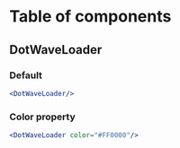 # Table of components

## DotWaveLoader

### Default 
```jsx
<DotWaveLoader/>

```

### Color property

```jsx
<DotWaveLoader color="#FF0000"/>

```

